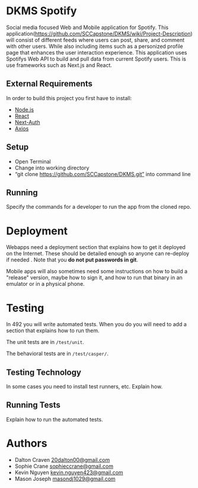# DKMS Spotify 

Social media focused Web and Mobile application for Spotify. This application(https://github.com/SCCapstone/DKMS/wiki/Project-Description) will consist of different feeds where users can post, share, and comment with other users. While also including items such as a personized profile page that enhances the user interaction experience. This application uses Spotifys Web API to build and pull data from current Spotify users. This is use frameworks such as Next.js and React. 


## External Requirements

In order to build this project you first have to install:

* [Node.js](https://nodejs.org/en/)
* [React](https://reactjs.org/)
* [Next-Auth](https://next-auth.js.org/)
* [Axios](https://axios-http.com/docs/intro)

## Setup

* Open Terminal 
* Change into working directory 
* “git clone https://github.com/SCCapstone/DKMS.git” into command line

## Running

Specify the commands for a developer to run the app from the cloned repo.

# Deployment

Webapps need a deployment section that explains how to get it deployed on the 
Internet. These should be detailed enough so anyone can re-deploy if needed
. Note that you **do not put passwords in git**. 

Mobile apps will also sometimes need some instructions on how to build a
"release" version, maybe how to sign it, and how to run that binary in an
emulator or in a physical phone.

# Testing

In 492 you will write automated tests. When you do you will need to add a 
section that explains how to run them.

The unit tests are in `/test/unit`.

The behavioral tests are in `/test/casper/`.

## Testing Technology

In some cases you need to install test runners, etc. Explain how.

## Running Tests

Explain how to run the automated tests.

# Authors

* Dalton Craven 20dalton00@gmail.com
* Sophie Crane sophieccrane@gmail.com
* Kevin Nguyen kevin.nguyen423@gmail.com
* Mason Joseph masondj1029@gmail.com

